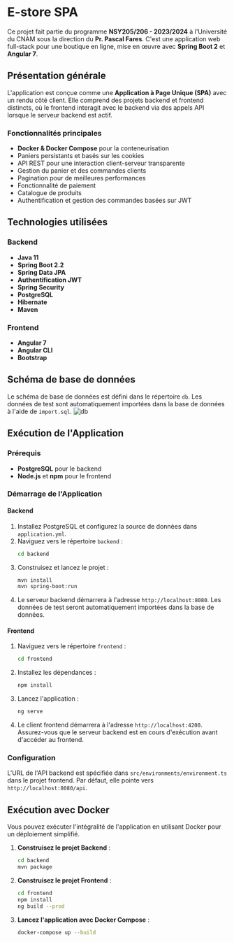 # E-store SPA

Ce projet fait partie du programme **NSY205/206 - 2023/2024** à l'Université du CNAM sous la direction du **Pr. Pascal Fares**. C'est une application web full-stack pour une boutique en ligne, mise en œuvre avec **Spring Boot 2** et **Angular 7**.

## Présentation générale

L'application est conçue comme une **Application à Page Unique (SPA)** avec un rendu côté client. Elle comprend des projets backend et frontend distincts, où le frontend interagit avec le backend via des appels API lorsque le serveur backend est actif.

### Fonctionnalités principales
- **Docker & Docker Compose** pour la conteneurisation
- Paniers persistants et basés sur les cookies
- API REST pour une interaction client-serveur transparente
- Gestion du panier et des commandes clients
- Pagination pour de meilleures performances
- Fonctionnalité de paiement
- Catalogue de produits
- Authentification et gestion des commandes basées sur JWT

## Technologies utilisées

### Backend
- **Java 11**
- **Spring Boot 2.2**
- **Spring Data JPA**
- **Authentification JWT**
- **Spring Security**
- **PostgreSQL**
- **Hibernate**
- **Maven**

### Frontend
- **Angular 7**
- **Angular CLI**
- **Bootstrap**

## Schéma de base de données
Le schéma de base de données est défini dans le répertoire `db`. Les données de test sont automatiquement importées dans la base de données à l'aide de `import.sql`.
![db](https://github.com/user-attachments/assets/edc42d40-e203-429f-8921-b06b4223238e)

## Exécution de l'Application

### Prérequis
- **PostgreSQL** pour le backend
- **Node.js** et **npm** pour le frontend

### Démarrage de l'Application

#### Backend
1. Installez PostgreSQL et configurez la source de données dans `application.yml`.
2. Naviguez vers le répertoire `backend` :
   ```bash
   cd backend
   ```
3. Construisez et lancez le projet :
   ```bash
   mvn install
   mvn spring-boot:run
   ```
4. Le serveur backend démarrera à l'adresse `http://localhost:8080`. Les données de test seront automatiquement importées dans la base de données.

#### Frontend
1. Naviguez vers le répertoire `frontend` :
   ```bash
   cd frontend
   ```
2. Installez les dépendances :
   ```bash
   npm install
   ```
3. Lancez l'application :
   ```bash
   ng serve
   ```
4. Le client frontend démarrera à l'adresse `http://localhost:4200`. Assurez-vous que le serveur backend est en cours d'exécution avant d'accéder au frontend.

### Configuration
L'URL de l'API backend est spécifiée dans `src/environments/environment.ts` dans le projet frontend. Par défaut, elle pointe vers `http://localhost:8080/api`.

## Exécution avec Docker

Vous pouvez exécuter l'intégralité de l'application en utilisant Docker pour un déploiement simplifié.

1. **Construisez le projet Backend** :
   ```bash
   cd backend
   mvn package
   ```

2. **Construisez le projet Frontend** :
   ```bash
   cd frontend
   npm install
   ng build --prod
   ```

3. **Lancez l'application avec Docker Compose** :
   ```bash
   docker-compose up --build
   ```
